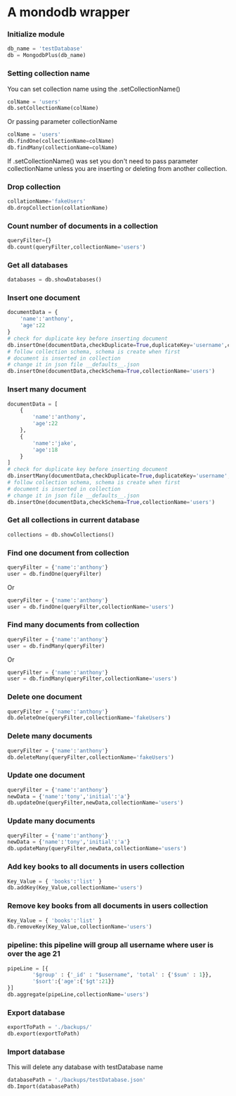 # A mondodb wrapper

### Initialize module

``` python
db_name = 'testDatabase'
db = MongodbPlus(db_name)
```
### Setting collection name
You can set collection name using the .setCollectionName()
``` python
colName = 'users'
db.setCollectionName(colName)
```
Or passing parameter collectionName
``` python
colName = 'users'
db.findOne(collectionName=colName)
db.findMany(collectionName=colName)
```
If .setCollectionName() was set you don't need to pass parameter collectionName
unless you are inserting or deleting from another collection.
### Drop collection
``` python
collationName='fakeUsers'
db.dropCollection(collationName)
```
### Count number of documents in a collection
``` python
queryFilter={}
db.count(queryFilter,collectionName='users')
```
### Get all databases
``` python
databases = db.showDatabases()
```
### Insert one document
``` python
documentData = {
    'name':'anthony',
    'age':22
}
# check for duplicate key before inserting document
db.insertOne(documentData,checkDuplicate=True,duplicateKey='username',collectionName='users')
# follow collection schema, schema is create when first
# document is inserted in collection
# change it in json file __defaults__.json
db.insertOne(documentData,checkSchema=True,collectionName='users')
```
### Insert many document
``` python
documentData = [
    {
        'name':'anthony',
        'age':22
    },
    {
        'name':'jake',
        'age':18
    }
]
# check for duplicate key before inserting document
db.insertMany(documentData,checkDuplicate=True,duplicateKey='username',collectionName='users')
# follow collection schema, schema is create when first
# document is inserted in collection
# change it in json file __defaults__.json
db.insertOne(documentData,checkSchema=True,collectionName='users')
```
### Get all collections in current database
``` python
collections = db.showCollections()
```
### Find one document from collection
``` python
queryFilter = {'name':'anthony'}
user = db.findOne(queryFilter)
```
Or
``` python
queryFilter = {'name':'anthony'}
user = db.findOne(queryFilter,collectionName='users')
```
### Find many documents from collection
``` python
queryFilter = {'name':'anthony'}
user = db.findMany(queryFilter)
```
Or
``` python
queryFilter = {'name':'anthony'}
user = db.findMany(queryFilter,collectionName='users')
```
### Delete one document
``` python
queryFilter = {'name':'anthony'}
db.deleteOne(queryFilter,collectionName='fakeUsers')
```
### Delete many documents
``` python
queryFilter = {'name':'anthony'}
db.deleteMany(queryFilter,collectionName='fakeUsers')
```
### Update one document
``` python
queryFilter = {'name':'anthony'}
newData = {'name':'tony','initial':'a'}
db.updateOne(queryFilter,newData,collectionName='users')
```
### Update many documents
``` python
queryFilter = {'name':'anthony'}
newData = {'name':'tony','initial':'a'}
db.updateMany(queryFilter,newData,collectionName='users')
```
### Add key books to all documents in users collection
``` python
Key_Value = { 'books':'list' }
db.addKey(Key_Value,collectionName='users')
```
### Remove key books from all documents in users collection
``` python
Key_Value = { 'books':'list' }
db.removeKey(Key_Value,collectionName='users')
```
### pipeline: this pipeline will group all username where user is over the age 21
``` python
pipeLine = [{
        '$group' : {'_id' : "$username", 'total' : {'$sum' : 1}},
        '$sort':{'age':{'$gt':21}}
}]
db.aggregate(pipeLine,collectionName='users')
```
### Export database
``` python
exportToPath = './backups/'
db.export(exportToPath)
```
### Import database
This will delete any database with testDatabase name
``` python
databasePath = './backups/testDatabase.json'
db.Import(databasePath)
```